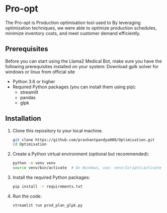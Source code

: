 

# Pro-opt

The Pro-opt is Production optimisation tool used to By leveraging optimization techniques, we were able to optimize production schedules, minimize inventory costs, and meet customer demand efficiently. 

## Prerequisites

Before you can start using the Llama2 Medical Bot, make sure you have the following prerequisites installed on your system:
Download gplk solver for windows or linux from official site

- Python 3.6 or higher
- Required Python packages (you can install them using pip):
    - streamlit
    - pandas
    - glpk

## Installation

1. Clone this repository to your local machine.

    ```bash
    git clone https://github.com/prashantpandya000/Optimisation.git
    cd Optimisation
    ```

2. Create a Python virtual environment (optional but recommended):

    ```bash
    python -m venv venv
    source venv/bin/activate  # On Windows, use: venv\Scripts\activate
    ```

3. Install the required Python packages:

    ```bash
    pip install -r requirements.txt
    ```
4. Run the code:

    ```bash
    streamlit run prod_plan_glpk.py
    ```